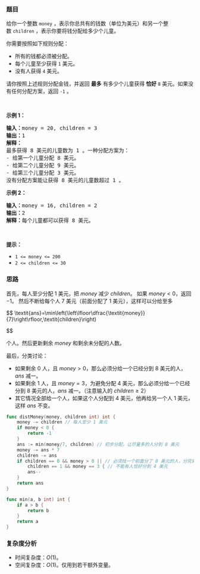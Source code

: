 ### 题目

<p>给你一个整数 <code>money</code> ，表示你总共有的钱数（单位为美元）和另一个整数 <code>children</code> ，表示你要将钱分配给多少个儿童。</p>

<p>你需要按照如下规则分配：</p>

<ul>
	<li>所有的钱都必须被分配。</li>
	<li>每个儿童至少获得 <code>1</code> 美元。</li>
	<li>没有人获得 <code>4</code> 美元。</li>
</ul>

<p>请你按照上述规则分配金钱，并返回 <strong>最多</strong> 有多少个儿童获得 <strong>恰好</strong><em> </em><code>8</code> 美元。如果没有任何分配方案，返回 <code>-1</code> 。</p>

<p> </p>

<p><strong>示例 1：</strong></p>

<pre><b>输入：</b>money = 20, children = 3
<b>输出：</b>1
<b>解释：</b>
最多获得 8 美元的儿童数为 1 。一种分配方案为：
- 给第一个儿童分配 8 美元。
- 给第二个儿童分配 9 美元。
- 给第三个儿童分配 3 美元。
没有分配方案能让获得 8 美元的儿童数超过 1 。
</pre>

<p><strong>示例 2：</strong></p>

<pre><b>输入：</b>money = 16, children = 2
<b>输出：</b>2
<b>解释：</b>每个儿童都可以获得 8 美元。
</pre>

<p> </p>

<p><strong>提示：</strong></p>

<ul>
	<li><code>1 <= money <= 200</code></li>
	<li><code>2 <= children <= 30</code></li>
</ul>

### 思路

首先，每人至少分配 $1$ 美元，把 $\textit{money}$ 减少 $\textit{children}$。
如果 $\textit{money}<0$，返回 $-1$。
然后不断给每个人 $7$ 美元（前面分配了 $1$ 美元），这样可以分给至多

$$
\textit{ans}=\min\left(\left\lfloor\dfrac{\textit{money}}{7}\right\rfloor,\textit{children}\right)

$$

个人。然后更新剩余 $\textit{money}$ 和剩余未分配的人数。

最后，分类讨论：

- 如果剩余 $0$ 人，且 $\textit{money}>0$，那么必须分给一个已经分到 $8$ 美元的人，$\textit{ans}$ 减一。
- 如果剩余 $1$ 人，且 $\textit{money}=3$，为避免分配 $4$ 美元，那么必须分给一个已经分到 $8$ 美元的人，$\textit{ans}$ 减一。（注意输入的 $\textit{children}\ge 2$）
- 其它情况全部给一个人，如果这个人分配到 $4$ 美元，他再给另一个人 $1$ 美元，这样 $\textit{ans}$ 不变。

```go  
func distMoney(money, children int) int {
	money -= children // 每人至少 1 美元
	if money < 0 {
		return -1
	}
	ans := min(money/7, children) // 初步分配，让尽量多的人分到 8 美元
	money -= ans * 7
	children -= ans
	if children == 0 && money > 0 || // 必须找一个前面分了 8 美元的人，分完剩余的钱
		children == 1 && money == 3 { // 不能有人恰好分到 4 美元
		ans--
	}
	return ans
}

func min(a, b int) int {
	if a > b {
		return b
	}
	return a
}
```

### 复杂度分析

- 时间复杂度：$O(1)$。
- 空间复杂度：$O(1)$。仅用到若干额外变量。
